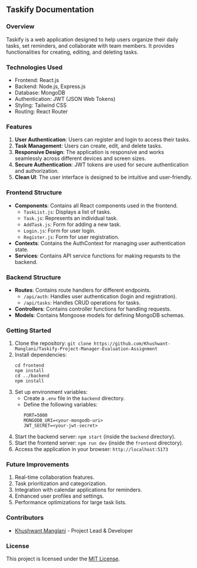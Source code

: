 ## Taskify Documentation

### Overview

Taskify is a web application designed to help users organize their daily tasks, set reminders, and collaborate with team members. It provides functionalities for creating, editing, and deleting tasks.

### Technologies Used

- Frontend: React.js
- Backend: Node.js, Express.js
- Database: MongoDB
- Authentication: JWT (JSON Web Tokens)
- Styling: Tailwind CSS
- Routing: React Router

### Features

1. **User Authentication**: Users can register and login to access their tasks.
2. **Task Management**: Users can create, edit, and delete tasks.
3. **Responsive Design**: The application is responsive and works seamlessly across different devices and screen sizes.
4. **Secure Authentication**: JWT tokens are used for secure authentication and authorization.
5. **Clean UI**: The user interface is designed to be intuitive and user-friendly.

### Frontend Structure

- **Components**: Contains all React components used in the frontend.
  - `TaskList.js`: Displays a list of tasks.
  - `Task.js`: Represents an individual task.
  - `AddTask.js`: Form for adding a new task.
  - `Login.js`: Form for user login.
  - `Register.js`: Form for user registration.
- **Contexts**: Contains the AuthContext for managing user authentication state.
- **Services**: Contains API service functions for making requests to the backend.

### Backend Structure

- **Routes**: Contains route handlers for different endpoints.
  - `/api/auth`: Handles user authentication (login and registration).
  - `/api/tasks`: Handles CRUD operations for tasks.
- **Controllers**: Contains controller functions for handling requests.
- **Models**: Contains Mongoose models for defining MongoDB schemas.

### Getting Started

1. Clone the repository: `git clone https://github.com/Khushwant-Manglani/Taskify-Project-Manager-Evaluation-Assignment`
2. Install dependencies:
   ```
   cd frontend
   npm install
   cd ../backend
   npm install
   ```
3. Set up environment variables:
   - Create a `.env` file in the `backend` directory.
   - Define the following variables:
     ```
     PORT=5000
     MONGODB_URI=<your-mongodb-uri>
     JWT_SECRET=<your-jwt-secret>
     ```
4. Start the backend server: `npm start` (inside the `backend` directory).
5. Start the frontend server: `npm run dev` (inside the `frontend` directory).
6. Access the application in your browser: `http://localhost:5173`

### Future Improvements

1. Real-time collaboration features.
2. Task prioritization and categorization.
3. Integration with calendar applications for reminders.
4. Enhanced user profiles and settings.
5. Performance optimizations for large task lists.

### Contributors

- [Khushwant Manglani](mailto:your.email@example.com) - Project Lead & Developer

### License

This project is licensed under the [MIT License](LICENSE).
